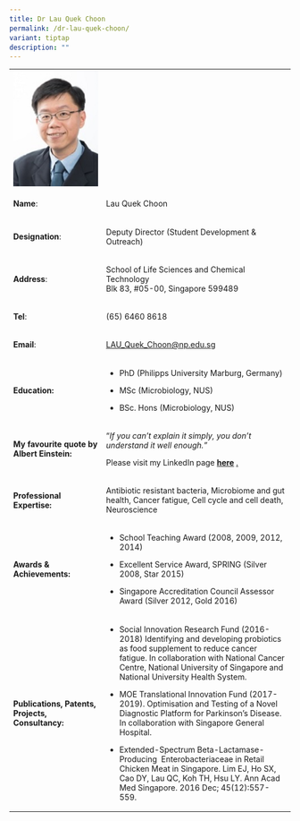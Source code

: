 ```yaml
---
title: Dr Lau Quek Choon
permalink: /dr-lau-quek-choon/
variant: tiptap
description: ""
---
```

<table style="minWidth: 50px">
<colgroup>
<col>
<col>
</colgroup>
<tbody>
<tr>
<td rowspan="1" colspan="1">
<div class="isomer-image-wrapper">
<img style="width: 100%" height="auto" width="100%" alt="Lau Quek Choon" src="/images/LSCT/Quek_Choon.jpg">
</div>
</td>
<td rowspan="1" colspan="1">
<p></p>
</td>
</tr>
<tr>
<td rowspan="1" colspan="1">
<p><strong>Name</strong>:&nbsp;&nbsp;&nbsp;&nbsp;&nbsp;&nbsp;&nbsp;&nbsp;&nbsp;&nbsp;&nbsp;&nbsp;&nbsp;&nbsp;&nbsp;&nbsp;&nbsp;&nbsp;&nbsp;&nbsp;&nbsp;&nbsp;&nbsp;&nbsp;&nbsp;</p>
</td>
<td rowspan="1" colspan="1">
<p>​​Lau Quek Choon</p>
</td>
</tr>
<tr>
<td rowspan="1" colspan="1">
<p>​<strong>Designation</strong>:</p>
</td>
<td rowspan="1" colspan="1">
<p>​​Deputy Director​ (Student Development &amp; Outreach​​)</p>
</td>
</tr>
<tr>
<td rowspan="1" colspan="1">
<p><strong>Address</strong>: ​</p>
</td>
<td rowspan="1" colspan="1">
<p>School of Life Sciences and Chemical Technology
<br>Blk 83, #05-00, Singapore 599489​</p>
</td>
</tr>
<tr>
<td rowspan="1" colspan="1">
<p><strong>Tel</strong>: &nbsp;&nbsp;&nbsp; ​</p>
</td>
<td rowspan="1" colspan="1">
<p>(65) 6460 8618</p>
</td>
</tr>
<tr>
<td rowspan="1" colspan="1">
<p><strong>Email</strong>: ​</p>
</td>
<td rowspan="1" colspan="1">
<p><a href="mailto:LAU_Quek_Choon@np.edu.sg" rel="noopener noreferrer nofollow" target="_blank">LAU_Quek_Choon@np.edu.sg</a>
</p>
</td>
</tr>
<tr>
<td rowspan="1" colspan="1">
<p><strong>Education:</strong>
</p>
</td>
<td rowspan="1" colspan="1">
<ul data-tight="true" class="tight">
<li>
<p>PhD (Philipps University Marburg, Germany)</p>
</li>
<li>
<p>MSc (Microbiology, NUS)</p>
</li>
<li>
<p>BSc. Hons (Microbiology, NUS)</p>
</li>
</ul>
</td>
</tr>
<tr>
<td rowspan="1" colspan="1">
<p><strong>My favourite quote by Albert Einstein:</strong>
</p>
</td>
<td rowspan="1" colspan="1">
<p>“<em>If you can’t explain it simply, you don’t understand it well enough.”</em>
</p>
<p>Please visit my LinkedIn page <strong><a href="https://sg.linkedin.com/in/quekchoon" rel="noopener noreferrer nofollow" target="_blank">here</a></strong> 
<a href="https://sg.linkedin.com/in/quekchoon" rel="noopener noreferrer nofollow" target="_blank">.</a>&nbsp;</p>
</td>
</tr>
<tr>
<td rowspan="1" colspan="1">
<p><strong>Professional Expertise​:</strong>
</p>
</td>
<td rowspan="1" colspan="1">
<p>Antibiotic resistant bacteria, Microbiome and gut health, Cancer fatigue,
Cell cycle and cell death, Neuroscience</p>
</td>
</tr>
<tr>
<td rowspan="1" colspan="1">
<p><strong>Awards &amp; Achievements​:</strong>
</p>
</td>
<td rowspan="1" colspan="1">
<ul data-tight="true" class="tight">
<li>
<p>School Teaching Award (2008, 2009, 2012, 2014)</p>
</li>
<li>
<p>Excellent Service Award, SPRING (Silver 2008, Star 2015)​</p>
</li>
<li>
<p>Singapore Accreditation Council Assessor Award (Silver 2012, Gold 2016)</p>
</li>
</ul>
</td>
</tr>
<tr>
<td rowspan="1" colspan="1">
<p><strong>Publications, Patents, Projects, Consultancy:</strong>
</p>
</td>
<td rowspan="1" colspan="1">
<ul data-tight="true" class="tight">
<li>
<p>Social Innovation Research Fund (2016-2018) Identifying and developing
probiotics as food supplement to reduce cancer fatigue. In collaboration
with National Cancer Centre, National University of Singapore and National
University Health System.</p>
</li>
<li>
<p>MOE Translational Innovation Fund (2017-2019). Optimisation and Testing
of a Novel Diagnostic Platform for Parkinson’s Disease. In collaboration
with Singapore General Hospital.</p>
</li>
<li>
<p>Extended-Spectrum Beta-Lactamase-Producing&nbsp; Enterobacteriaceae in
Retail Chicken Meat in Singapore. Lim EJ, Ho SX, Cao DY, Lau QC, Koh TH,
Hsu LY. Ann Acad Med Singapore. 2016 Dec; 45(12):557-559.</p>
</li>
</ul>
</td>
</tr>
</tbody>
</table>
<p></p>